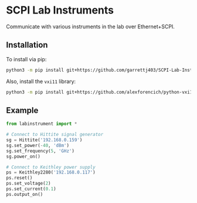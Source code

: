 SCPI Lab Instruments
====================

Communicate with various instruments in the lab over Ethernet+SCPI.

Installation
------------

To install via pip:

```bash
python3 -m pip install git+https://github.com/garrettj403/SCPI-Lab-Instruments.git
```

Also, install the ``vxi11`` library:

```bash
python3 -m pip install git+https://github.com/alexforencich/python-vxi11.git
```

Example
-------

```python
from labinstrument import *

# Connect to Hittite signal generator
sg = Hittite('192.168.0.159')
sg.set_power(-40, 'dBm')
sg.set_frequency(5, 'GHz')
sg.power_on()

# Connect to Keithley power supply
ps = Keithley2280('192.168.0.117')
ps.reset()
ps.set_voltage(2)
ps.set_current(0.1)
ps.output_on()
```
